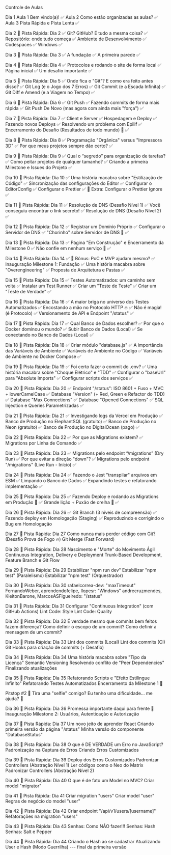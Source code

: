 Controle de Aulas

Dia 1
Aula 1 Bem vindo(a)! ✅
Aula 2 Como estão organizadas as aulas? ✅
Aula 3 Pista Rápida e Pista Lenta ✅

Dia 2
🚗 Pista Rápida: Dia 2 ✅
Git? GitHub? É tudo a mesma coisa? ✅
Repositório: onde tudo começa ✅
Ambiente de Desenvolvimento ✅
Codespaces ✅
Windows ✅

Dia 3
🚗 Pista Rápida: Dia 3 ✅
A fundação ✅
A primeira parede ✅

Dia 4
🚗 Pista Rápida: Dia 4 ✅
Protocolos e rodando o site de forma local ✅
Página inicial ✅
Um desafio importante ✅

Dia 5
🚗 Pista Rápida: Dia 5 ✅
Onde fica o "Git"? E como era feito antes disso? ✅
Git Log (e o Jogo dos 7 Erros) ✅
Git Commit (e a Escada Infinita) ✅
Git Diff e Amend (e a Viagem no Tempo) ✅

Dia 6
🚗 Pista Rápida: Dia 6 ✅
Git Push ✅
Fazendo commits de forma mais rápida ✅
Git Push De Novo (mas agora com ainda mais "força") ✅

Dia 7
🚗 Pista Rápida: Dia 7 ✅
Client e Server ✅
Hospedagem e Deploy ✅
Fazendo novos Deploys ✅
Resolvendo um problema com Epilif ✅
Encerramento do Desafio (Resultados de todo mundo) 🎉 ✅

Dia 8
🚗 Pista Rápida: Dia 8 ✅
Programação "Orgânica" versus "Impressora 3D" ✅
Por que meus projetos sempre dão certo? ✅

Dia 9
🚗 Pista Rápida: Dia 9 ✅
Qual o “segredo” para organização de tarefas? ✅
Como peitar projetos de qualquer tamanho? ✅
Criando a primeira Milestone e Issues do Projeto ✅

Dia 10
🚗 Pista Rápida: Dia 10 ✅
Uma história macabra sobre "Estilização de Código" ✅
Sincronização das configurações do Editor ✅
Configurar o EditorConfig ✅
Configurar o Prettier ✅
🎁 Extra: Configurar o Prettier Ignore ✅

Dia 11
🚗 Pista Rápida: Dia 11 ✅
Resolução de DNS (Desafio Nível 1) ✅
Você conseguiu encontrar o link secreto! ✅
Resolução de DNS (Desafio Nível 2) ✅

Dia 12
🚗 Pista Rápida: Dia 12 ✅
Registrar um Domínio Próprio ✅
Configurar o Servidor de DNS ✅
"Chorinho" sobre Servidor de DNS 💪 ✅

Dia 13
🚗 Pista Rápida: Dia 13 ✅
Página "Em Construção" e Encerramento da Milestone 0 ✅
Não confie em nenhum serviço 🛑 ✅

Dia 14
🚗 Pista Rápida: Dia 14 ✅
🎁 Bônus: PoC e MVP ajudam mesmo? ✅
Inauguração Milestone 1: Fundação ✅
Uma história macabra sobre "Overengineering" ✅
Proposta de Arquitetura e Pastas ✅

Dia 15
🚗 Pista Rápida: Dia 15 ✅
Testes Automatizados: um caminho sem volta ✅
Instalar um Test Runner ✅
Criar um "Teste de Teste" ✅
Criar um "Teste de Verdade" ✅

Dia 16
🚗 Pista Rápida: Dia 16 ✅
A maior briga no universo dos Testes Automatizados ✅
Encostando a mão no Protocolo HTTP 🔥 ✅
Não é magia! (é Protocolo) ✅
Versionamento de API e Endpoint "/status" ✅

Dia 17
🚗 Pista Rápida: Dia 17 ✅
Qual Banco de Dados escolher? ✅
Por que o Docker dominou o mundo? ✅
Subir Banco de Dados (Local) ✅
Se conectando no Banco de Dados (Local) ✅

Dia 18
🚗 Pista Rápida: Dia 18 ✅
Criar módulo "database.js" ✅
A importância das Variáveis de Ambiente ✅
Variáveis de Ambiente no Código ✅
Variáveis de Ambiente no Docker Compose ✅

Dia 19
🚗 Pista Rápida: Dia 19 ✅
Foi certo fazer o commit do .env? ✅
Uma história macabra sobre "Choque Elétrico" e "TDD" ✅
Configurar o "baseUrl" para "Absolute Imports" ✅
Configurar scripts dos serviços ✅

Dia 20
🚗 Pista Rápida: Dia 20 ✅
Endpoint "/status": ISO 8601 + Fuso + MVC + lowerCamelCase ✅
Database "Version" (+ Red, Green e Refactor do TDD) ✅
Database "Max Connections" ✅
Database "Opened Connections" ✅
SQL Injection e Queries Parametrizadas ✅

Dia 21
🚗 Pista Rápida: Dia 21 ✅
Investigando logs da Vercel em Produção ✅
Banco de Produção no ElephantSQL (gratuito) ✅
Banco de Produção no Neon (gratuito) ✅
Banco de Produção no DigitalOcean (pago) ✅

Dia 22
🚗 Pista Rápida: Dia 22 ✅
Por que as Migrations existem? ✅
Migrations por Linha de Comando ✅

Dia 23
🚗 Pista Rápida: Dia 23 ✅
Migrations pelo endpoint “/migrations” (Dry Run) ✅
Por que evitar a direção "down"? ✅
Migrations pelo endpoint "/migrations" (Live Run - Início) ✅

Dia 24
🚗 Pista Rápida: Dia 24 ✅
Fazendo o Jest "transpilar" arquivos em ESM ✅
Limpando o Banco de Dados ✅
Expandindo testes e refatorando implementação ✅

Dia 25
🚗 Pista Rápida: Dia 25 ✅
Fazendo Deploy e rodando as Migrations em Produção 🎉 ✅
Grande lição + Puxão de orelha 💪 ✅

Dia 26
🚗 Pista Rápida: Dia 26 ✅
Git Branch (3 níveis de compreensão) ✅
Fazendo deploy em Homologação (Staging) ✅
Reproduzindo e corrigindo o Bug em Homologação

Dia 27
🚗 Pista Rápida: Dia 27
Como nunca mais perder código com Git? (Desafio Prova de Fogo 🔥)
Git Merge (Fast Forward)

Dia 28
🚗 Pista Rápida: Dia 28
Nascimento e "Morte" do Movimento Ágil
Continuous Integration, Delivery e Deployment
Trunk-Based Development, Feature Branch e Git Flow

Dia 29
🚗 Pista Rápida: Dia 29
Estabilizar "npm run dev"
Estabilizar "npm test" (Paralelismo)
Estabilizar "npm test" (Orquestrador)

Dia 30
🚗 Pista Rápida: Dia 30
rafaelcorrea-dev: "maxTimeout"
FernandoWeber, aprendendofelipe, Ilopesr: "Windows"
andrecruzmendes, KleitonBarone, MarcosASFigueiredo: "/status"

Dia 31
🚗 Pista Rápida: Dia 31
Configurar "Continuous Integration" (com GitHub Actions)
Lint Code: Style
Lint Code: Quality

Dia 32
🚗 Pista Rápida: Dia 32
É verdade mesmo que commits bem feitos fazem diferença?
Como definir o escopo de um commit?
Como definir a mensagem de um commit?

Dia 33
🚗 Pista Rápida: Dia 33
Lint dos commits (Local)
Lint dos commits (CI)
Git Hooks para criação de commits (+ Desafio)

Dia 34
🚗 Pista Rápida: Dia 34
Uma história macabra sobre "Tipo da Licença"
Semantic Versioning
Resolvendo conflito de "Peer Dependencies"
Finalizando atualizações

Dia 35
🚗 Pista Rápida: Dia 35
Refatorando Scripts e "Efeito Estilingue Infinito"
Refatorando Testes Automatizados
Encerramento da Milestone 1 🎉

Pitstop #2
📸 Tira uma "selfie" comigo?
Eu tenho uma dificuldade... me ajuda? 🤝

Dia 36
🚗 Pista Rápida: Dia 36
Promessa importante daqui para frente 💪
Inauguração Milestone 2: Usuários, Autenticação e Autorização

Dia 37
🚗 Pista Rápida: Dia 37
Um novo jeito de aprender React
Criando primeira versão da página "/status"
Minha versão do componente "DatabaseStatus"

Dia 38
🚗 Pista Rápida: Dia 38
O que é DE VERDADE um Erro no JavaScript?
Padronização na Captura de Erros
Criando Erros Customizados

Dia 39
🚗 Pista Rápida: Dia 39
Deploy dos Erros Customizados
Padronizar Controllers (Abstração Nível 1)
Ler códigos como o Neo do Matrix
Padronizar Controllers (Abstração Nível 2)

Dia 40
🚗 Pista Rápida: Dia 40
O que é de fato um Model no MVC?
Criar model "migrator"

Dia 41
🚗 Pista Rápida: Dia 41
Criar migration "users"
Criar model "user"
Regras de negócio do model "user"

Dia 42
🚗 Pista Rápida: Dia 42
Criar endpoint "/api/v1/users/[username]"
Refatorações na migration "users"

Dia 43
🚗 Pista Rápida: Dia 43
Senhas: Como NÃO fazer!!!
Senhas: Hash
Senhas: Salt e Pepper

Dia 44
🚗 Pista Rápida: Dia 44
Criando o Hash ao se cadastrar
Atualizando User e Hash (Modo Guerrilha)
--- final da primeira versão

